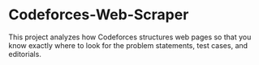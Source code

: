 # Codeforces-Web-Scraper
This project analyzes how Codeforces structures web pages so that you know exactly where to look for the problem statements, test cases, and editorials.
